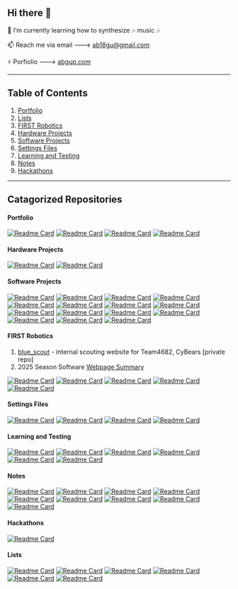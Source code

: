 ## Hi there 👋

<!--
🔭 I’m currently a mentor at FRC Team CyBears 4682 @ Bishop Blanchet High || Seattle, WA
<br>
🔭 Other days of the week find me coding, wrenching on cars & bicycles, or coding
<br> ... oh wait, i said coding already :disguised_face:...
-->

🌱 I’m currently learning how to synthesize :notes: music :notes:

📫 Reach me via email ---> ab18gu@gmail.com

⚡ Porfiolio ---> [abgup.com](https://www.abgup.com)

---

## Table of Contents
1. [Portfolio](#portfolio)
2. [Lists](#lists)
3. [FIRST Robotics](#first-robotics)
4. [Hardware Projects](#hardware-projects)
5. [Software Projects](#software-projects)
6. [Settings Files](#settings-files)
7. [Learning and Testing](#learning-and-testing)
8. [Notes](#notes)
9. [Hackathons](#hackathons)

---

## Catagorized Repositories 

#### Portfolio

<!--
[![Readme Card](https://github-readme-stats.vercel.app/api/pin/?username=ab12gu&repo=ab12gu&theme=default&bg_color=00000000)](https://github.com/ab12gu/ab12gu)
-->

[![Readme Card](https://github-readme-stats.vercel.app/api/pin/?username=ab12gu&repo=ab12gu&theme=tokyonight&hide_border=false&bg_color=00000000)](https://github.com/ab12gu/ab12gu)
[![Readme Card](https://github-readme-stats.vercel.app/api/pin/?username=ab12gu&repo=personal-website&theme=tokyonight&hide_border=false&bg_color=00000000)](https://github.com/ab12gu/personal-website)
[![Readme Card](https://github-readme-stats.vercel.app/api/pin/?username=ab12gu&repo=mkdocs-notes&theme=tokyonight&hide_border=false&bg_color=00000000)](https://github.com/ab12gu/mkdocs-notes)
[![Readme Card](https://github-readme-stats.vercel.app/api/pin/?username=ab12gu&repo=personal-resume&theme=tokyonight&hide_border=false&bg_color=00000000)](https://github.com/ab12gu/personal-resume)

#### Hardware Projects

[![Readme Card](https://github-readme-stats.vercel.app/api/pin/?username=ab12gu&repo=hula-hoop&theme=tokyonight&hide_border=false&bg_color=00000000)](https://github.com/ab12gu/hula-hoop)
[![Readme Card](https://github-readme-stats.vercel.app/api/pin/?username=ab12gu&repo=bicycle-projects&theme=tokyonight&hide_border=false&bg_color=00000000)](https://github.com/ab12gu/bicycle-projects)

#### Software Projects

[![Readme Card](https://github-readme-stats.vercel.app/api/pin/?username=ab12gu&repo=paint-comparision&theme=tokyonight&hide_border=false&bg_color=00000000&&cache_bust=1)](https://github.com/ab12gu/paint-comparision)
[![Readme Card](https://github-readme-stats.vercel.app/api/pin/?username=geluso&repo=206bikepolo.com&theme=tokyonight&hide_border=false&bg_color=00000000)](https://github.com/geluso/206bikepolo.com)
[![Readme Card](https://github-readme-stats.vercel.app/api/pin/?username=ab12gu&repo=bingo-generator&theme=tokyonight&hide_border=false&bg_color=00000000)](https://github.com/ab12gu/bingo-generator)
[![Readme Card](https://github-readme-stats.vercel.app/api/pin/?username=ab12gu&repo=chrysanthemum&theme=tokyonight&hide_border=false&bg_color=00000000)](https://github.com/ab12gu/chrysanthemum)
[![Readme Card](https://github-readme-stats.vercel.app/api/pin/?username=ab12gu&repo=marqo-demo&theme=tokyonight&hide_border=false&bg_color=00000000)](https://github.com/ab12gu/marqo-demo)
[![Readme Card](https://github-readme-stats.vercel.app/api/pin/?username=ab12gu&repo=apple-shortcuts&theme=tokyonight&hide_border=false&bg_color=00000000)](https://github.com/ab12gu/apple-shortcuts)
[![Readme Card](https://github-readme-stats.vercel.app/api/pin/?username=ab12gu&repo=tictactoe&theme=tokyonight&hide_border=false&bg_color=00000000)](https://github.com/ab12gu/tictactoe)
[![Readme Card](https://github-readme-stats.vercel.app/api/pin/?username=ab12gu&repo=cordova-plugin-bluetoothle&theme=tokyonight&hide_border=false&bg_color=00000000)](https://github.com/ab12gu/cordova-plugin-bluetoothle)
[![Readme Card](https://github-readme-stats.vercel.app/api/pin/?username=ab12gu&repo=optical-tweezers&theme=tokyonight&hide_border=false&bg_color=00000000)](https://github.com/ab12gu/optical-tweezers)
[![Readme Card](https://github-readme-stats.vercel.app/api/pin/?username=ab12gu&repo=move-images-script&theme=tokyonight&hide_border=false&bg_color=00000000)](https://github.com/ab12gu/move-images-script)
[![Readme Card](https://github-readme-stats.vercel.app/api/pin/?username=ab12gu&repo=actuator-dynamics&theme=tokyonight&hide_border=false&bg_color=00000000)](https://github.com/ab12gu/actuator-dynamics)
[![Readme Card](https://github-readme-stats.vercel.app/api/pin/?username=ab12gu&repo=data-automation-SVBC&theme=tokyonight&hide_border=false&bg_color=00000000)](https://github.com/ab12gu/data-automation-SVBC)
[![Readme Card](https://github-readme-stats.vercel.app/api/pin/?username=ab12gu&repo=biomembrane-rupture&theme=tokyonight&hide_border=false&bg_color=00000000)](https://github.com/ab12gu/biomembrane-rupture)
[![Readme Card](https://github-readme-stats.vercel.app/api/pin/?username=ab12gu&repo=ROS-path-turtlebot&theme=tokyonight&hide_border=false&bg_color=00000000)](https://github.com/ab12gu/ROS-path-turtlebot)
[![Readme Card](https://github-readme-stats.vercel.app/api/pin/?username=ab12gu&repo=uprite-theranova&theme=tokyonight&hide_border=false&bg_color=00000000)](https://github.com/ab12gu/uprite-theranova)

#### FIRST Robotics

1. [blue_scout](https://github.com/Team4682CyBears/blue_scout) - internal scouting website for Team4682, CyBears [private repo]
2. 2025 Season Software [Webpage Summary](https://github.com/Team4682CyBears/Reefscape2025/wiki/Tardigrade-Controls,-Sensors,-and-Computer-Vision-2025)

[![Readme Card](https://github-readme-stats.vercel.app/api/pin/?username=Team4682CyBears&repo=Reefscape2025&theme=tokyonight&hide_border=false&bg_color=00000000)](https://github.com/Team4682CyBears)
[![Readme Card](https://github-readme-stats.vercel.app/api/pin/?username=ab12gu&repo=scout-blue&theme=tokyonight&hide_border=false&bg_color=00000000)](https://github.com/ab12gu/scout-blue)
[![Readme Card](https://github-readme-stats.vercel.app/api/pin/?username=ab12gu&repo=FRC-notes&theme=tokyonight&hide_border=false&bg_color=00000000)](https://github.com/ab12gu/FRC-notes)
[![Readme Card](https://github-readme-stats.vercel.app/api/pin/?username=ab12gu&repo=frc-game-manuals&theme=tokyonight&hide_border=false&bg_color=00000000)](https://github.com/ab12gu/frc-game-manuals)
[![Readme Card](https://github-readme-stats.vercel.app/api/pin/?username=ab12gu&repo=frc-docs&theme=tokyonight&hide_border=false&bg_color=00000000)](https://github.com/ab12gu/frc-docs)

#### Settings Files

[![Readme Card](https://github-readme-stats.vercel.app/api/pin/?username=ab12gu&repo=env-variables&theme=tokyonight&hide_border=false&bg_color=00000000)](https://github.com/ab12gu/env-variables)
[![Readme Card](https://github-readme-stats.vercel.app/api/pin/?username=ab12gu&repo=dotfiles&theme=tokyonight&hide_border=false&bg_color=00000000)](https://github.com/ab12gu/dotfiles)
[![Readme Card](https://github-readme-stats.vercel.app/api/pin/?username=ab12gu&repo=sys-install&theme=tokyonight&hide_border=false&bg_color=00000000)](https://github.com/ab12gu/sys-install)
[![Readme Card](https://github-readme-stats.vercel.app/api/pin/?username=ab12gu&repo=package-install-script&theme=tokyonight&hide_border=false&bg_color=00000000)](https://github.com/ab12gu/package-install-script)

#### Learning and Testing

[![Readme Card](https://github-readme-stats.vercel.app/api/pin/?username=ab12gu&repo=coding-challenges&theme=tokyonight&hide_border=false&bg_color=00000000)](https://github.com/ab12gu/coding-challenges)
[![Readme Card](https://github-readme-stats.vercel.app/api/pin/?username=ab12gu&repo=nikko-hw7-web-rendering&theme=tokyonight&hide_border=false&bg_color=00000000)](https://github.com/ab12gu/nikko-hw7-web-rendering)
[![Readme Card](https://github-readme-stats.vercel.app/api/pin/?username=ab12gu&repo=hacking&theme=tokyonight&hide_border=false&bg_color=00000000)](https://github.com/ab12gu/hacking)
[![Readme Card](https://github-readme-stats.vercel.app/api/pin/?username=ab12gu&repo=CRISPR-course&theme=tokyonight&hide_border=false&bg_color=00000000)](https://github.com/ab12gu/CRISPR-course)
[![Readme Card](https://github-readme-stats.vercel.app/api/pin/?username=ab12gu&repo=least-squares-linear-regression&theme=tokyonight&hide_border=false&bg_color=00000000)](https://github.com/ab12gu/least-squares-linear-regression)
[![Readme Card](https://github-readme-stats.vercel.app/api/pin/?username=ab12gu&repo=word-number-conversion&theme=tokyonight&hide_border=false&bg_color=00000000)](https://github.com/ab12gu/word-number-conversion)
 
#### Notes

[![Readme Card](https://github-readme-stats.vercel.app/api/pin/?username=ab12gu&repo=electronics&theme=tokyonight&hide_border=false&bg_color=00000000)](https://github.com/ab12gu/electronics)
[![Readme Card](https://github-readme-stats.vercel.app/api/pin/?username=ab12gu&repo=networking&theme=tokyonight&hide_border=false&bg_color=00000000)](https://github.com/ab12gu/networking)
[![Readme Card](https://github-readme-stats.vercel.app/api/pin/?username=ab12gu&repo=software-tools&theme=tokyonight&hide_border=false&bg_color=00000000)](https://github.com/ab12gu/software-tools)
[![Readme Card](https://github-readme-stats.vercel.app/api/pin/?username=ab12gu&repo=recipes&theme=tokyonight&hide_border=false&bg_color=00000000)](https://github.com/ab12gu/recipes)
[![Readme Card](https://github-readme-stats.vercel.app/api/pin/?username=ab12gu&repo=audio&theme=tokyonight&hide_border=false&bg_color=00000000)](https://github.com/ab12gu/audio)
[![Readme Card](https://github-readme-stats.vercel.app/api/pin/?username=ab12gu&repo=lockpicking&theme=tokyonight&hide_border=false&bg_color=00000000)](https://github.com/ab12gu/lockpicking)
[![Readme Card](https://github-readme-stats.vercel.app/api/pin/?username=ab12gu&repo=strength-training&theme=tokyonight&hide_border=false&bg_color=00000000)](https://github.com/ab12gu/strength-training)
[![Readme Card](https://github-readme-stats.vercel.app/api/pin/?username=ab12gu&repo=bicycle-dynamics&theme=tokyonight&hide_border=false&bg_color=00000000)](https://github.com/ab12gu/bicycle-dynamics)
[![Readme Card](https://github-readme-stats.vercel.app/api/pin/?username=ab12gu&repo=local-activities&theme=tokyonight&hide_border=false&bg_color=00000000)](https://github.com/ab12gu/local-activities)

#### Hackathons

[![Readme Card](https://github-readme-stats.vercel.app/api/pin/?username=ab12gu&repo=ai_therapy_bot&theme=tokyonight&hide_border=false&bg_color=00000000)](https://github.com/ab12gu/ai_therapy_bot)

#### Lists

[![Readme Card](https://github-readme-stats.vercel.app/api/pin/?username=ab12gu&repo=CAD-software&theme=tokyonight&hide_border=false&bg_color=00000000)](https://github.com/ab12gu/CAD-software)
[![Readme Card](https://github-readme-stats.vercel.app/api/pin/?username=ab12gu&repo=podcasts&theme=tokyonight&hide_border=false&bg_color=00000000)](https://github.com/ab12gu/podcasts)
[![Readme Card](https://github-readme-stats.vercel.app/api/pin/?username=ab12gu&repo=reading&theme=tokyonight&hide_border=false&bg_color=00000000)](https://github.com/ab12gu/reading)
[![Readme Card](https://github-readme-stats.vercel.app/api/pin/?username=ab12gu&repo=crafts&theme=tokyonight&hide_border=false&bg_color=00000000)](https://github.com/ab12gu/crafts)
[![Readme Card](https://github-readme-stats.vercel.app/api/pin/?username=ab12gu&repo=freewheels&theme=tokyonight&hide_border=false&bg_color=00000000)](https://github.com/ab12gu/freewheels)
[![Readme Card](https://github-readme-stats.vercel.app/api/pin/?username=ab12gu&repo=awesome-robotics-libraries&theme=tokyonight&hide_border=false&bg_color=00000000)](https://github.com/ab12gu/awesome-robotics-libraries)





<!--
- 🌱 I’m currently learning ...
- 👯 I’m looking to collaborate on ...
- 🤔 I’m looking for help with ...
- 💬 Ask me about ...
- 📫 How to reach me: ...
- 😄 Pronouns: ...
- ⚡ Fun fact: ...
-->
